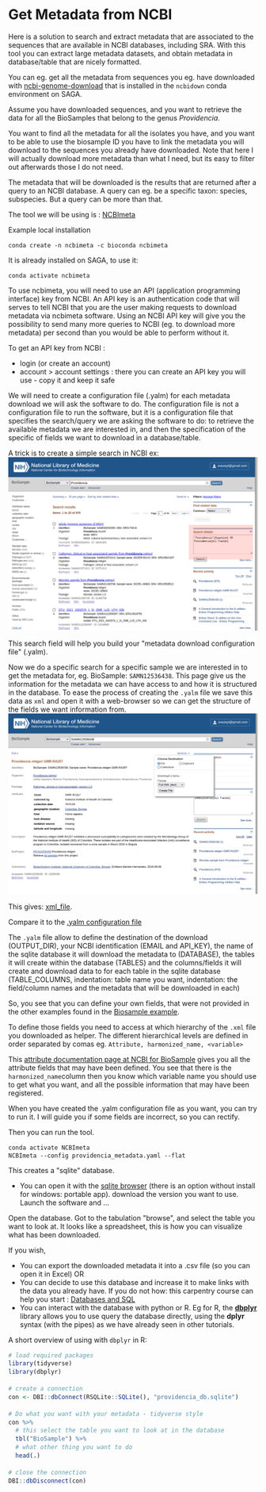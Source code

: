 # Get Metadata from NCBI
Here is a solution to search and extract metadata that are associated to the
sequences that are available in NCBI databases, including SRA. With this tool
you can extract large metadata datasets, and obtain metadata in database/table
that are nicely formatted.  

You can eg. get all the metadata from sequences you eg. have downloaded with
[ncbi-genome-download](https://github.com/kblin/ncbi-genome-download) that
is installed in the `ncbidown` conda environment on SAGA.

Assume you have downloaded sequences, and you want to retrieve the data for all
the BioSamples that belong to the genus _Providencia_.

You want to find all the metadata for all the isolates you have, and you want to be able
to use the biosample ID you have to link the metadata you will download to the
sequences you already have downloaded. Note that here I will actually download more
metadata than what I need, but its easy to filter out afterwards those I do not need.

The metadata that will be downloaded is the results that are returned after a
query to an NCBI database. A query can eg. be a specific taxon: species, subspecies.
But a query can be more than that.

The tool we will be using is : [NCBImeta](https://github.com/ktmeaton/NCBImeta)

Example local installation
```
conda create -n ncbimeta -c bioconda ncbimeta
```

It is already installed on SAGA, to use it:
```
conda activate ncbimeta
```

To use ncbimeta, you will need to use an API (application programming interface) key from NCBI.
An API key is an authentication code that will serves to tell NCBI that you are the user
making requests to download metadata via ncbimeta software. Using an NCBI API key
will give you the possibility to send many more queries to NCBI (eg. to download more metadata)
per second than you would be able to perform without it.

To get an API key from NCBI :
- login (or create an account)
- account > account settings : there you can create an API key you will use - copy it and keep it safe

We will need to create a configuration file (.yalm) for each metadata download
we will ask the software to do. The configuration file is not a configuration file to
run the software, but it is a configuration file that specifies the search/query
we are asking the software to do: to retrieve the available metadata we are interested in,
and then the specification of the specific of fields we want to download in a database/table.  

A trick is to create a simple search in NCBI ex:
![screenshot1](./searchfield1.png)

This search field will help you build your "metadata download configuration file" (.yalm).

Now we do a specific search for a specific sample we are interested in to get the
metadata for, eg. BioSample: `SAMN12536438`. This page give us the information
for the metadata we can have access to and how it is structured in the database.
To ease the process of creating the `.yalm` file we save this data as `xml` and
open it with a web-browser so we can get the structure of the fields we want
information from. ![screenshot2](./exportsearch_xml.png)

This gives: [xml_file](./biosample_result.xml).

Compare it to the [.yalm configuration file](./providencia_metadata.yaml)

The `.yalm` file allow to define the destination of the download (OUTPUT_DIR),
your NCBI identification (EMAIL and API_KEY), the name of the sqlite database it will
download the metadata to (DATABASE), the tables it will create within the database
(TABLES) and the columns/fields it will create and download data to for each
table in the sqlite database (TABLE_COLUMNS, indentation: table name you want,
indentation: the field/column names and the metadata that will be downloaded in each)

So, you see that you can define your own fields, that were not provided in the other examples found in the [Biosample example](https://github.com/ktmeaton/NCBImeta/tree/master/schema).

To define those fields you need to access at which hierarchy of the `.xml` file you downloaded as helper.
The different hierarchical levels are defined in order separated by comas eg. `Attribute, harmonized_name, <variable>`  

This [attribute documentation page at NCBI for BioSample](https://www.ncbi.nlm.nih.gov/biosample/docs/attributes/) gives you all the attribute fields that may have been defined. You see that there is the `harmonized_name`column then you know which variable name you should use to get what you want, and all the possible information that may have been registered.   

When you have created the .yalm configuration file as you want, you can try to run it. I will guide you if some fields are incorrect, so you can rectify.

Then you can run the tool.
```
conda activate NCBImeta
NCBImeta --config providencia_metadata.yaml --flat
```

This creates a "sqlite" database.
- You can open it with the [sqlite browser](https://sqlitebrowser.org/) (there is an option without install for windows: portable app). download the version you want to
use. Launch the software and ...

Open the database.
Got to the tabulation "browse", and select the table you want to look at.
It looks like a spreadsheet, this is how you can visualize what has been downloaded.

If you wish,
- You can export the downloaded metadata it into a .csv file (so you can open it in Excel) OR
- You can decide to use this database and increase it to make links with the data you already have. If you do not how: this carpentry course can help you start : [Databases and SQL](https://swcarpentry.github.io/sql-novice-survey/)
- You can interact with the database with python or R. Eg for R, the [**dbplyr**](https://dbplyr.tidyverse.org/) library allows you to use query the database directly, using the **dplyr** syntax (with the pipes) as we have already seen in other tutorials.

A short overview of using with `dbplyr` in R:
```R
# load required packages
library(tidyverse)
library(dbplyr)

# create a connection
con <- DBI::dbConnect(RSQLite::SQLite(), "providencia_db.sqlite")

# Do what you want with your metadata - tidyverse style
con %>%
  # this select the table you want to look at in the database
  tbl("BioSample") %>%
  # what other thing you want to do 
  head(.)

# close the connection
DBI::dbDisconnect(con)
```
